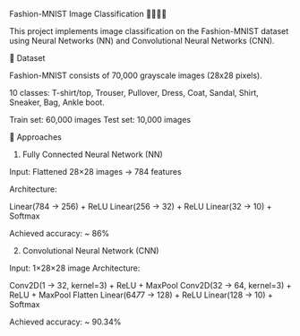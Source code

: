 Fashion-MNIST Image Classification 👕👖👟👜

This project implements image classification on the Fashion-MNIST dataset
 using Neural Networks (NN) and Convolutional Neural Networks (CNN).

📂 Dataset

Fashion-MNIST consists of 70,000 grayscale images (28x28 pixels).

10 classes: T-shirt/top, Trouser, Pullover, Dress, Coat, Sandal, Shirt, Sneaker, Bag, Ankle boot.

Train set: 60,000 images
Test set: 10,000 images

🧠 Approaches
1. Fully Connected Neural Network (NN)

Input: Flattened 28×28 images → 784 features

Architecture:

Linear(784 → 256) + ReLU
Linear(256 → 32) + ReLU
Linear(32 → 10) + Softmax

Achieved accuracy: ~ 86%


2. Convolutional Neural Network (CNN)

Input: 1×28×28 image
Architecture:

Conv2D(1 → 32, kernel=3) + ReLU + MaxPool
Conv2D(32 → 64, kernel=3) + ReLU + MaxPool
Flatten
Linear(64*7*7 → 128) + ReLU
Linear(128 → 10) + Softmax

Achieved accuracy: ~ 90.34%